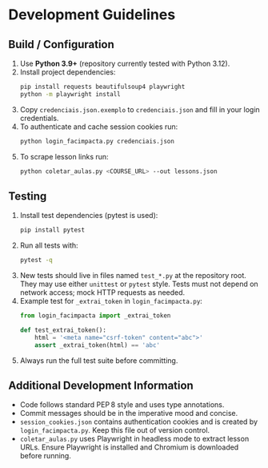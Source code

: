 # Development Guidelines

## Build / Configuration

1. Use **Python 3.9+** (repository currently tested with Python 3.12).
2. Install project dependencies:
   ```bash
   pip install requests beautifulsoup4 playwright
   python -m playwright install
   ```
3. Copy `credenciais.json.exemplo` to `credenciais.json` and fill in your login credentials.
4. To authenticate and cache session cookies run:
   ```bash
   python login_facimpacta.py credenciais.json
   ```
5. To scrape lesson links run:
   ```bash
   python coletar_aulas.py <COURSE_URL> --out lessons.json
   ```

## Testing

1. Install test dependencies (pytest is used):
   ```bash
   pip install pytest
   ```
2. Run all tests with:
   ```bash
   pytest -q
   ```
3. New tests should live in files named `test_*.py` at the repository root.
   They may use either `unittest` or `pytest` style.  Tests must not depend
   on network access; mock HTTP requests as needed.
4. Example test for `_extrai_token` in `login_facimpacta.py`:
   ```python
   from login_facimpacta import _extrai_token

   def test_extrai_token():
       html = '<meta name="csrf-token" content="abc">'
       assert _extrai_token(html) == 'abc'
   ```
5. Always run the full test suite before committing.

## Additional Development Information

- Code follows standard PEP 8 style and uses type annotations.
- Commit messages should be in the imperative mood and concise.
- `session_cookies.json` contains authentication cookies and is created by
  `login_facimpacta.py`.  Keep this file out of version control.
- `coletar_aulas.py` uses Playwright in headless mode to extract lesson URLs.
  Ensure Playwright is installed and Chromium is downloaded before running.
